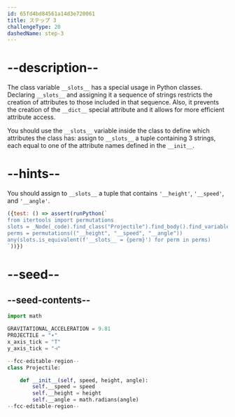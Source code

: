 ```yaml
---
id: 65fd4bd84561a14d3e720061
title: ステップ 3
challengeType: 20
dashedName: step-3
---
```


# --description--

The class variable `__slots__` has a special usage in Python classes. Declaring `__slots__` and assigning it a sequence of strings restricts the creation of attributes to those included in that sequence. Also, it prevents the creation of the `__dict__` special attribute and it allows for more efficient attribute access.

You should use the `__slots__` variable inside the class to define which attributes the class has: assign to `__slots__` a tuple containing 3 strings, each equal to one of the attribute names defined in the `__init__`.

# --hints--

You should assign to `__slots__` a tuple that contains `'__height'`, `'__speed'`, and `'__angle'`.

```js
({test: () => assert(runPython(`
from itertools import permutations
slots = _Node(_code).find_class("Projectile").find_body().find_variable("__slots__")
perms = permutations(("__height", "__speed", "__angle"))
any(slots.is_equivalent(f'__slots__ = {perm}') for perm in perms)
`))})

```

# --seed--

## --seed-contents--

```py
import math

GRAVITATIONAL_ACCELERATION = 9.81
PROJECTILE = "∙"
x_axis_tick = "T"
y_axis_tick = "⊣"

--fcc-editable-region--
class Projectile:

    def __init__(self, speed, height, angle):
        self.__speed = speed
        self.__height = height
        self.__angle = math.radians(angle)
--fcc-editable-region--
```
